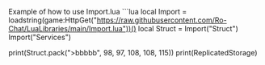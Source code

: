Example of how to use Import.lua ```lua
local Import = loadstring(game:HttpGet("https://raw.githubusercontent.com/Ro-Chat/LuaLibraries/main/Import.lua"))()
local Struct = Import("Struct")
Import("Services")

print(Struct.pack(">bbbbb", 98, 97, 108, 108, 115))
print(ReplicatedStorage)
```

